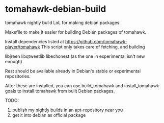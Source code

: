 tomahawk-debian-build
=====================

tomahawk nightly build LoL for making debian packages

Makefile to make it easier for building Debian packages of tomahawk.

Install dependencies listed at https://github.com/tomahawk-player/tomahawk
This script only takes care of fetching, and building

libjreen
libqtweetlib
libechonest (as the one in experimental isn't new enough)

Rest should be available already in Debian's stable or experimental repositories. 

After these are installed, you can use build_tomahawk and install_tomahawk
goals to install tomahawk from built Debian packages.

TODO:

1) publish my nightly builds in an apt-repository near you
2) get it into debian as official package
